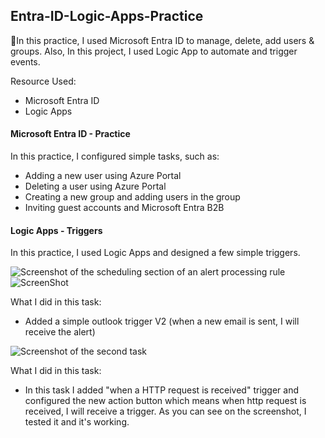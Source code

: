 ## Entra-ID-Logic-Apps-Practice

📘In this practice, I used Microsoft Entra ID to manage, delete, add users & groups.
Also, In this project, I used Logic App to automate and trigger events.

Resource Used:
- Microsoft Entra ID
- Logic Apps

#### Microsoft Entra ID - Practice
In this practice, I configured simple tasks, such as:
- Adding a new user using Azure Portal
- Deleting a user using Azure Portal
- Creating a new group and adding users in the group
- Inviting guest accounts and Microsoft Entra B2B

#### Logic Apps - Triggers
In this practice, I used Logic Apps and designed a few simple triggers.

![Screenshot of the scheduling section of an alert processing rule](../Entra-ID-Logic-Apps-Practice/media/emailtrigger.png)
![ScreenShot](../AdminLabs/Media/http-trigger.pn)


What I did in this task:
- Added a simple outlook trigger V2 (when a new email is sent, I will receive the alert)
  
![Screenshot of the second task](../AdminLabs/Media/http-trigger.png)

What I did in this task:
- In this task I added "when a HTTP request is received" trigger and configured the new action button
which means when http request is received, I will receive a trigger. As you can see
on the screenshot, I tested it and it's working.
